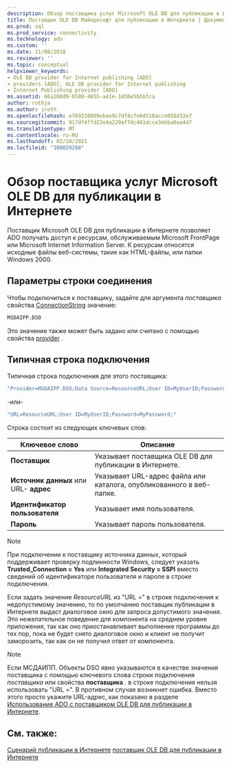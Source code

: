```yaml
---
description: Обзор поставщика услуг Microsoft OLE DB для публикации в Интернете
title: Поставщик OLE DB Майкрософт для публикации в Интернете | Документация Майкрософт
ms.prod: sql
ms.prod_service: connectivity
ms.technology: ado
ms.custom: ''
ms.date: 11/08/2018
ms.reviewer: ''
ms.topic: conceptual
helpviewer_keywords:
- OLE DB provider for Internet publishing [ADO]
- providers [ADO], OLE DB provider for Internet publishing
- Internet Publishing provider [ADO]
ms.assetid: 66a208d9-b580-4655-a41e-1d36e5b5bfca
author: rothja
ms.author: jroth
ms.openlocfilehash: e769310609ebae9c7df8cfe0d518acce058d32e7
ms.sourcegitcommit: 917df4ffd22e4a229af7dc481dcce3ebba0aa4d7
ms.translationtype: MT
ms.contentlocale: ru-RU
ms.lasthandoff: 02/10/2021
ms.locfileid: "100029288"
---
```

# <a name="microsoft-ole-db-provider-for-internet-publishing-overview"></a>Обзор поставщика услуг Microsoft OLE DB для публикации в Интернете
Поставщик Microsoft OLE DB для публикации в Интернете позволяет ADO получать доступ к ресурсам, обслуживаемым Microsoft FrontPage или Microsoft Internet Information Server. К ресурсам относятся исходные файлы веб-системы, такие как HTML-файлы, или папки Windows 2000.

## <a name="connection-string-parameters"></a>Параметры строки соединения
 Чтобы подключиться к поставщику, задайте для аргумента *поставщика* свойства [ConnectionString](../../reference/ado-api/connectionstring-property-ado.md) значение:

```vb
MSDAIPP.DSO
```

 Это значение также может быть задано или считано с помощью свойства [provider](../../reference/ado-api/provider-property-ado.md) .

## <a name="typical-connection-string"></a>Типичная строка подключения
 Типичная строка подключения для этого поставщика:

```vb
"Provider=MSDAIPP.DSO;Data Source=ResourceURL;User ID=MyUserID;Password=MyPassword;"
```

 -или-

```vb
"URL=ResourceURL;User ID=MyUserID;Password=MyPassword;"
```

 Строка состоит из следующих ключевых слов:

|Ключевое слово|Описание|
|-------------|-----------------|
|**Поставщик**|Указывает поставщика OLE DB для публикации в Интернете.|
|**Источник данных** или URL- **адрес**|Указывает URL-адрес файла или каталога, опубликованного в веб-папке.|
|**Идентификатор пользователя**|Указывает имя пользователя.|
|**Пароль**|Указывает пароль пользователя.|

> [!NOTE]
>  При подключении к поставщику источника данных, который поддерживает проверку подлинности Windows, следует указать **Trusted_Connection = Yes** или **Integrated Security = SSPI** вместо сведений об идентификаторе пользователя и пароле в строке подключения.

 Если задать значение *ResourceURL* из "URL =" в строке подключения к недопустимому значению, то по умолчанию поставщик публикации в Интернете выдаст диалоговое окно для запроса допустимого значения. Это нежелательное поведение для компонента на среднем уровне приложения, так как оно приостанавливает выполнение программы до тех пор, пока не будет снято диалоговое окно и клиент не получит заморозить, так как он не получил ответ от компонента.

> [!NOTE]
>  Если МСДАИПП. Объекты DSO явно указываются в качестве значения поставщика с помощью ключевого слова строки подключения *поставщика* или свойства **поставщика** . в строке подключения нельзя использовать "URL =". В противном случае возникнет ошибка. Вместо этого просто укажите URL-адрес, как показано в разделе [Использование ADO с поставщиком OLE DB для публикации в Интернете](../data/the-ole-db-provider-for-internet-publishing.md).

## <a name="see-also"></a>См. также:
 [Сценарий публикации в Интернете](../data/internet-publishing-scenario.md) [поставщик OLE DB для публикации в Интернете](../data/the-ole-db-provider-for-internet-publishing.md)